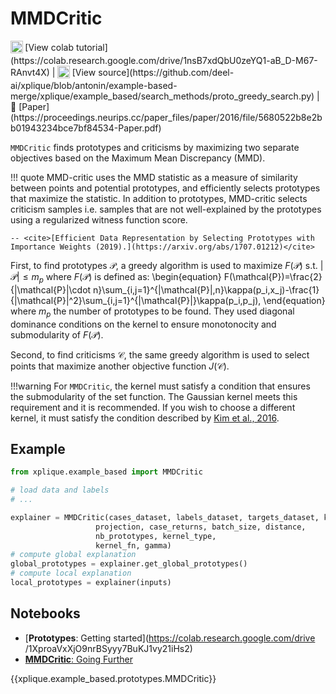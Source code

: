 # MMDCritic

<sub>
    <img src="https://upload.wikimedia.org/wikipedia/commons/d/d0/Google_Colaboratory_SVG_Logo.svg" width="20">
</sub>[View colab tutorial](https://colab.research.google.com/drive/1nsB7xdQbU0zeYQ1-aB_D-M67-RAnvt4X) |
<sub>
    <img src="https://upload.wikimedia.org/wikipedia/commons/9/91/Octicons-mark-github.svg" width="20">
</sub>[View source](https://github.com/deel-ai/xplique/blob/antonin/example-based-merge/xplique/example_based/search_methods/proto_greedy_search.py) |
📰 [Paper](https://proceedings.neurips.cc/paper_files/paper/2016/file/5680522b8e2bb01943234bce7bf84534-Paper.pdf)

`MMDCritic` finds prototypes and criticisms by maximizing two separate objectives based on the Maximum Mean Discrepancy (MMD).

!!! quote
    MMD-critic uses the MMD statistic as a measure of similarity between points and potential prototypes, and
    efficiently selects prototypes that maximize the statistic. In addition to prototypes, MMD-critic selects criticism samples i.e. samples that are not well-explained by the prototypes using a regularized witness function score.

    -- <cite>[Efficient Data Representation by Selecting Prototypes with Importance Weights (2019).](https://arxiv.org/abs/1707.01212)</cite>

First, to find prototypes $\mathcal{P}$, a greedy algorithm is used to maximize $F(\mathcal{P})$ s.t. $|\mathcal{P}| \le m_p$ where $F(\mathcal{P})$ is defined as:
\begin{equation}
    F(\mathcal{P})=\frac{2}{|\mathcal{P}|\cdot n}\sum_{i,j=1}^{|\mathcal{P}|,n}\kappa(p_i,x_j)-\frac{1}{|\mathcal{P}|^2}\sum_{i,j=1}^{|\mathcal{P}|}\kappa(p_i,p_j),
\end{equation}
where $m_p$ the number of prototypes to be found. They used diagonal dominance conditions on the kernel to ensure monotonocity and submodularity of $F(\mathcal{P})$. 

Second, to find criticisms $\mathcal{C}$, the same greedy algorithm is used to select points that maximize another objective function $J(\mathcal{C})$. 

!!!warning
    For `MMDCritic`, the kernel must satisfy a condition that ensures the submodularity of the set function. The Gaussian kernel meets this requirement and it is recommended. If you wish to choose a different kernel, it must satisfy the condition described by [Kim et al., 2016](https://proceedings.neurips.cc/paper_files/paper/2016/file/5680522b8e2bb01943234bce7bf84534-Paper.pdf).

## Example

```python
from xplique.example_based import MMDCritic

# load data and labels
# ...

explainer = MMDCritic(cases_dataset, labels_dataset, targets_dataset, k, 
                   projection, case_returns, batch_size, distance, 
                   nb_prototypes, kernel_type, 
                   kernel_fn, gamma)
# compute global explanation
global_prototypes = explainer.get_global_prototypes()
# compute local explanation
local_prototypes = explainer(inputs)
```

## Notebooks

- [**Prototypes**: Getting started](https://colab.research.google.com/drive
/1XproaVxXjO9nrBSyyy7BuKJ1vy21iHs2)
- [**MMDCritic**: Going Further](https://colab.research.google.com/drive/1nsB7xdQbU0zeYQ1-aB_D-M67-RAnvt4X)


{{xplique.example_based.prototypes.MMDCritic}}

[^1]: [Visual Explanations from Deep Networks via Gradient-based Localization (2016).](https://arxiv.org/abs/1610.02391)

